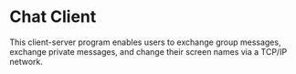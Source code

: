 # Chat Client

This client-server program enables users to exchange group messages, exchange private messages, and change their screen names via a TCP/IP network. 
